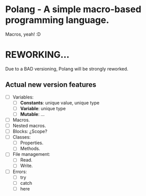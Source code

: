 # Polang - A simple macro-based programming language.
Macros, yeah! :D

# REWORKING...
Due to a BAD versioning, Polang will be strongly reworked.

## Actual new version features
- [ ] Variables:
  - [ ] **Constants**: unique value, unique type
  - [ ] **Variable**: unique type
  - [ ] **Mutable**: ...
- [ ] Macros.
- [ ] Nested macros.
- [ ] Blocks: ¿Scope?
- [ ] Classes:
  - [ ] Properties.
  - [ ] Methods.
- [ ] File management:
  - [ ] Read.
  - [ ] Write.
- [ ] Errors:
  - [ ] try
  - [ ] catch
  - [ ] here
